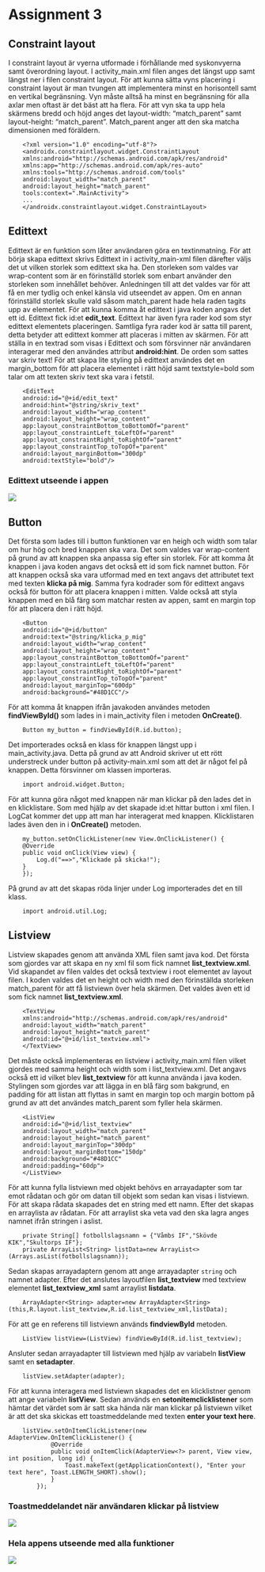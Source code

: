 # Assignment 3
## Constraint layout
I constraint layout är vyerna utformade i förhållande med syskonvyerna samt överordning layout. I activity_main.xml filen anges det längst upp samt längst ner i filen constraint layout. För att kunna sätta vyns placering i constraint layout är man tvungen att implementera minst en horisontell samt en vertikal begränsning. Vyn måste alltså ha minst en begränsning för alla axlar men oftast är det bäst att ha flera. 	För att vyn ska ta upp hela skärmens bredd och höjd anges det layout-width: “match_parent” samt layout-height: “match_parent”. Match_parent anger att den ska matcha dimensionen med föräldern.

```
    <?xml version="1.0" encoding="utf-8"?>
    <androidx.constraintlayout.widget.ConstraintLayout
    xmlns:android="http://schemas.android.com/apk/res/android"
    xmlns:app="http://schemas.android.com/apk/res-auto"
    xmlns:tools="http://schemas.android.com/tools"
    android:layout_width="match_parent"
    android:layout_height="match_parent"
    tools:context=".MainActivity">
    ...
    </androidx.constraintlayout.widget.ConstraintLayout>
```

## Edittext
Edittext är en funktion som låter användaren göra en textinmatning. För att börja skapa edittext skrivs Edittext in i activity_main-xml filen därefter väljs det ut vilken storlek som edittext ska ha. Den storleken som valdes var wrap-content som är en förinställd storlek som enbart använder den storleken som innehållet behöver. Anledningen till att det valdes var för att få en mer tydlig och enkel känsla vid utseendet av appen. Om en annan förinställd storlek skulle vald såsom match_parent hade hela raden tagits upp av elementet. För att kunna komma åt edittext i java koden angavs det ett id. Edittext fick id:et **edit_text**. Edittext har även fyra rader kod som styr edittext elementets placeringen. Samtliga fyra rader kod är satta till parent, detta betyder att edittext kommer att placeras i mitten av skärmen. För att ställa in en textrad som visas i Edittext och som försvinner när användaren interagerar med den användes attribut **android:hint**. De orden som sattes var skriv text! För att skapa lite styling på edittext användes det en margin_bottom för att placera elementet i rätt höjd samt textstyle=bold som talar om att texten skriv text ska vara i fetstil.

```
    <EditText
    android:id="@+id/edit_text"
    android:hint="@string/skriv_text"
    android:layout_width="wrap_content"
    android:layout_height="wrap_content"
    app:layout_constraintBottom_toBottomOf="parent"
    app:layout_constraintLeft_toLeftOf="parent"
    app:layout_constraintRight_toRightOf="parent"
    app:layout_constraintTop_toTopOf="parent"
    android:layout_marginBottom="300dp"
    android:textStyle="bold"/>
```
### Edittext utseende i appen
![](Edittext)

## Button
Det första som lades till i button funktionen var en heigh och width som talar om hur hög och bred knappen ska vara. Det som valdes var wrap-content på grund av att knappen ska anpassa sig efter sin storlek. För att komma åt knappen i java koden angavs det också ett id som fick namnet button. För att knappen också ska vara utformad med en text angavs det attributet text med texten **klicka på mig**. Samma fyra kodrader som för edittext angavs också för button för att placera knappen i mitten. Valde också att styla knappen med en blå färg som matchar resten av appen, samt en margin top för att placera den i rätt höjd.

```
    <Button
    android:id="@+id/button"
    android:text="@string/klicka_p_mig"
    android:layout_width="wrap_content"
    android:layout_height="wrap_content"
    app:layout_constraintBottom_toBottomOf="parent"
    app:layout_constraintLeft_toLeftOf="parent"
    app:layout_constraintRight_toRightOf="parent"
    app:layout_constraintTop_toTopOf="parent"
    android:layout_marginTop="600dp"
    android:background="#48D1CC"/>
```

För att komma åt knappen ifrån javakoden användes metoden **findViewById()** som lades in i main_activity filen i metoden **OnCreate()**.

```
    Button my_button = findViewById(R.id.button);
```

Det importerades också en klass för knappen längst upp i main_activity.java. Detta på grund av att Android skriver ut ett rött understreck under button på activity-main.xml som att det är något fel på knappen. Detta försvinner om klassen importeras.

```
    import android.widget.Button;
```

För att kunna göra något med knappen när man klickar på den lades det in en klicklistare. Som med hjälp av det skapade id:et hittar button i xml filen. I LogCat kommer det upp att man har interagerat med knappen. Klicklistaren lades även den in i **OnCreate()** metoden.

```
    my_button.setOnClickListener(new View.OnClickListener() {
    @Override
    public void onClick(View view) {
        Log.d("==>","Klickade på skicka!");
    }
    });
```


På grund av att det skapas röda linjer under Log importerades det en till klass.
```
    import android.util.Log;
```

## Listview
Listview skapades genom att använda XML filen samt java kod. Det första som gjordes var att skapa en ny xml fil som fick namnet **list_textview.xml**. Vid skapandet av filen valdes det också textview i root elementet av layout filen. I koden valdes det en height och width med den förinställda storleken match_parent för att få listviewn över hela skärmen. Det valdes även ett id som fick namnet **list_textview.xml**.

```
    <TextView
    xmlns:android="http://schemas.android.com/apk/res/android"
    android:layout_width="match_parent"
    android:layout_height="match_parent"
    android:id="@+id/list_textview.xml">
    </TextView>
```

Det måste också implementeras en listview i activity_main.xml filen vilket gjordes med samma height och width som i list_textview.xml. Det angavs också ett id vilket blev **list_textview** för att kunna använda i java koden. Stylingen som gjordes var att lägga in en blå färg som bakgrund, en padding för att listan att flyttas in samt en margin top och margin bottom på grund av att det användes match_parent som fyller hela skärmen.

```
    <ListView
    android:id="@+id/list_textview"
    android:layout_width="match_parent"
    android:layout_height="match_parent"
    android:layout_marginTop="300dp"
    android:layout_marginBottom="150dp"
    android:background="#48D1CC"
    android:padding="60dp">
    </ListView>
```


För att kunna fylla listviewn med objekt behövs en arrayadapter som tar emot rådatan och gör om datan till objekt som sedan kan visas i listviewn. För att skapa rådata skapades det en string med ett namn. Efter det skapas en arraylista av rådatan. För att arraylist ska veta vad den ska lagra anges namnet ifrån stringen i aslist.
```
    private String[] fotbollslagsnamn = {"Våmbs IF","Skövde KIK","Skultorps IF"};
    private ArrayList<String> listData=new ArrayList<>(Arrays.asList(fotbollslagsnamn));
```

Sedan skapas arrayadaptern genom att ange arrayadapter `string` och namnet adapter. Efter det anslutes layoutfilen **list_textview** med textview elementet **list_textview_xml** samt arraylist **listdata**.

```
    ArrayAdapter<String> adapter=new ArrayAdapter<String>(this,R.layout.list_textview,R.id.list_textview_xml,listData);
```

För att ge en referens till listviewn används **findviewById** metoden.

```
    ListView listView=(ListView) findViewById(R.id.list_textview);
```

Ansluter sedan arrayadapter till listviewn med hjälp av variabeln **listView** samt en **setadapter**.
```
    listView.setAdapter(adapter);
```

För att kunna interagera med listviewn skapades det en klicklistner genom att ange variabeln **listView**. Sedan används en **setonitemclicklistener** som hämtar det värdet som är satt ska hända när man klickar på listviewn vilket är att det ska skickas ett toastmeddelande med texten **enter your text here**.

```
    listView.setOnItemClickListener(new AdapterView.OnItemClickListener() {
            @Override
            public void onItemClick(AdapterView<?> parent, View view, int position, long id) {
                Toast.makeText(getApplicationContext(), "Enter your text here", Toast.LENGTH_SHORT).show();
            }
        });
```
### Toastmeddelandet när användaren klickar på listview
![](Listview)

### Hela appens utseende med alla funktioner
![](Appens_utseende)



